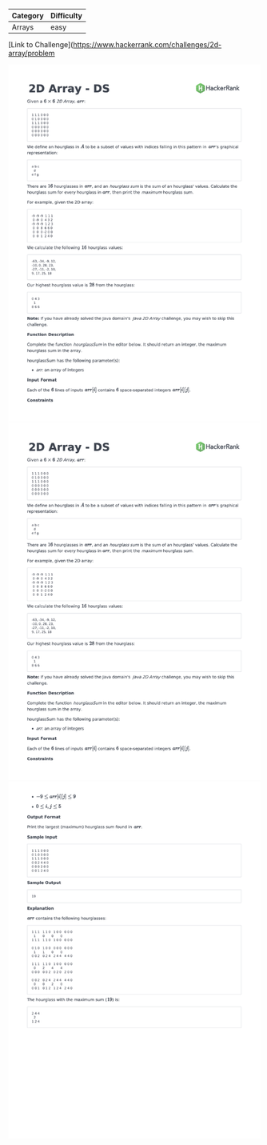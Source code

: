 | Category | Difficulty |
| -------- | ---------- |
| Arrays   | easy       |

[Link to Challenge](https://www.hackerrank.com/challenges/2d-array/problem

![Description](./Description.png)
![Description Part 1](./Description1.png)
![Description Part 2](./Description2.png)

